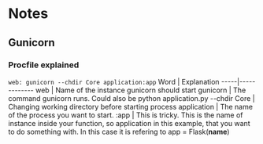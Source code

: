 # Notes

## Gunicorn
### Procfile explained
`web: gunicorn --chdir Core application:app`
Word | Explanation
-----|-------------
web  | Name of the instance gunicorn should start
gunicorn | The command gunicorn runs. Could also be python application.py
--chdir Core | Changing working directory before starting process
application | The name of the process you want to start. 
:app | This is tricky. This is the name of instance inside your function, so application in this example, that you want to do something with. In this case it is refering to app = Flask(__name__)




